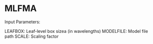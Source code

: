 # MLFMA

Input Parameters:

LEAFBOX: Leaf-level box sizea (in wavelengths)
MODELFILE: Model file path
SCALE: Scaling factor
